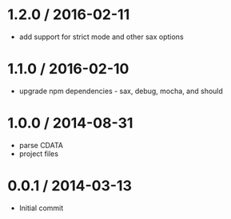 
1.2.0 / 2016-02-11
==================

 * add support for strict mode and other sax options

1.1.0 / 2016-02-10
==================

 * upgrade npm dependencies - sax, debug, mocha, and should

1.0.0 / 2014-08-31
==================

 * parse CDATA
 * project files

0.0.1 / 2014-03-13
==================

 * Initial commit
